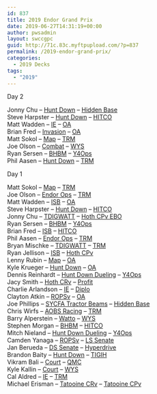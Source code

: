 ```yaml
---
id: 837
title: 2019 Endor Grand Prix
date: 2019-06-27T14:31:19+00:00
author: pwsadmin
layout: swccgpc
guid: http://71c.83c.myftpupload.com/?p=837
permalink: /2019-endor-grand-prix/
categories:
  - 2019 Decks
tags:
  - "2019"
---
```

Day 2

Jonny Chu – <a rel="noreferrer noopener" aria-label="Hunt Down (opens in a new tab)" href="http://71c.83c.myftpupload.com/2019-endor-grand-prix-day-2-jonny-chu-hunt-down/" target="_blank">Hunt Down</a> – <a rel="noreferrer noopener" aria-label="Hidden Base (opens in a new tab)" href="http://71c.83c.myftpupload.com/2019-endor-grand-prix-day-2-jonny-chu-hidden-base/" target="_blank">Hidden Base</a>  
Steve Harpster – <a rel="noreferrer noopener" aria-label="Hunt Down (opens in a new tab)" href="http://71c.83c.myftpupload.com/2019-endor-grand-prix-day-2-steve-harpster-hunt-down/" target="_blank">Hunt Down</a> – <a rel="noreferrer noopener" aria-label="HITCO (opens in a new tab)" href="http://71c.83c.myftpupload.com/2019-endor-grand-prix-day-2-steve-harpster-hitco/" target="_blank">HITCO</a>  
Matt Wadden – <a rel="noreferrer noopener" aria-label="IE (opens in a new tab)" href="https://www.starwarsccg.org/2019-endor-grand-prix-day-2-matt-wadden-ie/" target="_blank">IE</a> – <a rel="noreferrer noopener" aria-label="OA  (opens in a new tab)" href="https://www.starwarsccg.org/2019-endor-grand-prix-day-2-matt-wadden-oa/" target="_blank">OA </a>  
Brian Fred – <a rel="noreferrer noopener" aria-label="Invasion (opens in a new tab)" href="https://www.starwarsccg.org/2019-endor-grand-prix-day-2-brian-fred-invasion/" target="_blank">Invasion</a> – <a rel="noreferrer noopener" aria-label="OA (opens in a new tab)" href="https://www.starwarsccg.org/2019-endor-grand-prix-day-2-brian-fred-oa/" target="_blank">OA</a>  
Matt Sokol – <a rel="noreferrer noopener" aria-label="Map (opens in a new tab)" href="https://www.starwarsccg.org/2019-endor-grand-prix-day-2-matt-sokol-map/" target="_blank">Map</a> – <a rel="noreferrer noopener" aria-label="TRM (opens in a new tab)" href="https://www.starwarsccg.org/2019-endor-grand-prix-day-2-matt-sokol-trm/" target="_blank">TRM</a>  
Joe Olson – <a rel="noreferrer noopener" aria-label="Combat (opens in a new tab)" href="https://www.starwarsccg.org/2019-endor-grand-prix-day-2-joe-olson-combat/" target="_blank">Combat</a> – <a rel="noreferrer noopener" aria-label="WYS (opens in a new tab)" href="https://www.starwarsccg.org/2019-endor-grand-prix-day-2-joe-olson-wys/" target="_blank">WYS</a>  
Ryan Sersen – <a rel="noreferrer noopener" aria-label="BHBM (opens in a new tab)" href="https://www.starwarsccg.org/2019-endor-grand-prix-day-2-ryan-sersen-bhbm/" target="_blank">BHBM</a> – <a rel="noreferrer noopener" aria-label="Y4Ops (opens in a new tab)" href="https://www.starwarsccg.org/2019-endor-grand-prix-day-2-ryan-sersen-y4ops/" target="_blank">Y4Ops</a>  
Phil Aasen – <a rel="noreferrer noopener" aria-label="Hunt Down (opens in a new tab)" href="https://www.starwarsccg.org/2019-endor-grand-prix-day-2-phil-aasen-hunt-down/" target="_blank">Hunt Down</a> – <a href="https://www.starwarsccg.org/2019-endor-grand-prix-day-2-phil-aasen-trm/" target="_blank" rel="noreferrer noopener" aria-label="TRM (opens in a new tab)">TRM</a>

Day 1

Matt Sokol – <a rel="noreferrer noopener" aria-label="Map (opens in a new tab)" href="https://www.starwarsccg.org/2019-endor-grand-prix-day-1-matt-sokol-map/" target="_blank">Map</a> – <a rel="noreferrer noopener" aria-label=" (opens in a new tab)" href="https://www.starwarsccg.org/2019-endor-grand-prix-day-1-matt-sokol-trm/" target="_blank">TRM</a>  
Joe Olson – <a rel="noreferrer noopener" aria-label="Endor Ops (opens in a new tab)" href="https://www.starwarsccg.org/2019-endor-grand-prix-day-1-joe-olson-endor-ops/" target="_blank">Endor Ops</a> – <a rel="noreferrer noopener" aria-label="TRM (opens in a new tab)" href="https://www.starwarsccg.org/2019-endor-grand-prix-day-1-joe-olson-trm/" target="_blank">TRM</a>  
Matt Wadden – <a rel="noreferrer noopener" aria-label="ISB (opens in a new tab)" href="https://www.starwarsccg.org/2019-endor-grand-prix-day-1-matt-wadden-isb/" target="_blank">ISB</a> – <a rel="noreferrer noopener" aria-label="OA (opens in a new tab)" href="https://www.starwarsccg.org/2019-endor-grand-prix-day-1-matt-wadden-oa/" target="_blank">OA</a>  
Steve Harpster – <a rel="noreferrer noopener" aria-label="Hunt Down (opens in a new tab)" href="https://www.starwarsccg.org/2019-endor-grand-prix-day-1-steve-harpster-hunt-down/" target="_blank">Hunt Down</a> – <a rel="noreferrer noopener" aria-label="HITCO (opens in a new tab)" href="https://www.starwarsccg.org/2019-endor-grand-prix-day-1-steve-harpster-hitco/" target="_blank">HITCO</a>  
Jonny Chu – <a rel="noreferrer noopener" aria-label="TDIGWATT (opens in a new tab)" href="https://www.starwarsccg.org/2019-endor-grand-prix-day-1-jonny-chu-tdigwatt/" target="_blank">TDIGWATT</a> – <a rel="noreferrer noopener" aria-label="Hoth CPv EBO (opens in a new tab)" href="https://www.starwarsccg.org/2019-endor-grand-prix-day-1-jonny-chu-ebo/" target="_blank">Hoth CPv EBO</a>  
Ryan Sersen – <a rel="noreferrer noopener" aria-label="BHBM (opens in a new tab)" href="https://www.starwarsccg.org/2019-endor-grand-prix-day-1-ryan-sersen-bhbm/" target="_blank">BHBM</a> – <a rel="noreferrer noopener" aria-label="Y4Ops (opens in a new tab)" href="https://www.starwarsccg.org/2019-endor-grand-prix-day-1-ryan-sersen-yavin-4-ops/" target="_blank">Y4Ops</a>  
Brian Fred – <a rel="noreferrer noopener" aria-label="ISB (opens in a new tab)" href="https://www.starwarsccg.org/2019-endor-grand-prix-day-1-brian-fred-isb/" target="_blank">ISB</a> – <a rel="noreferrer noopener" aria-label="HITCO (opens in a new tab)" href="https://www.starwarsccg.org/2019-endor-grand-prix-day-1-brian-fred-hitco/" target="_blank">HITCO</a>  
Phil Aasen – <a rel="noreferrer noopener" aria-label="Endor Ops (opens in a new tab)" href="https://www.starwarsccg.org/2019-endor-grand-prix-day-1-phil-aasen-endor-ops/" target="_blank">Endor Ops</a> – <a rel="noreferrer noopener" aria-label="TRM (opens in a new tab)" href="https://www.starwarsccg.org/2019-endor-grand-prix-day-1-phil-aasen-trm/" target="_blank">TRM</a>  
Bryan Mischke – <a rel="noreferrer noopener" aria-label="TDIGWATT (opens in a new tab)" href="https://www.starwarsccg.org/2019-endor-grand-prix-day-1-bryan-mischke-tdigwatt/" target="_blank">TDIGWATT</a> – <a rel="noreferrer noopener" aria-label="TRM (opens in a new tab)" href="https://www.starwarsccg.org/2019-endor-grand-prix-day-1-bryan-mischke-trm/" target="_blank">TRM</a>  
Ryan Jellison – <a rel="noreferrer noopener" aria-label="ISB (opens in a new tab)" href="https://www.starwarsccg.org/2019-endor-grand-prix-day-1-ryan-jellison-isb/" target="_blank">ISB</a> – <a rel="noreferrer noopener" aria-label="Hoth CPv (opens in a new tab)" href="https://www.starwarsccg.org/2019-endor-grand-prix-day-1-ryan-jellison-hoth-cpv/" target="_blank">Hoth CPv</a>  
Lenny Rubin – <a rel="noreferrer noopener" aria-label="Map (opens in a new tab)" href="https://www.starwarsccg.org/2019-endor-grand-prix-day-1-lenny-rubin-map/" target="_blank">Map</a> – <a rel="noreferrer noopener" aria-label="OA (opens in a new tab)" href="https://www.starwarsccg.org/2019-endor-grand-prix-day-1-lenny-rubin-oa/" target="_blank">OA</a>  
Kyle Krueger – <a rel="noreferrer noopener" aria-label="Hunt Down (opens in a new tab)" href="https://www.starwarsccg.org/2019-endor-grand-prix-day-1-kyle-krueger-hunt-down/" target="_blank">Hunt Down</a> – <a rel="noreferrer noopener" aria-label="OA (opens in a new tab)" href="https://www.starwarsccg.org/2019-endor-grand-prix-day-1-kyle-krueger-oa/" target="_blank">OA</a>  
Dennis Reinhardt – <a rel="noreferrer noopener" aria-label="Hunt Down Dueling (opens in a new tab)" href="https://www.starwarsccg.org/2019-endor-grand-prix-day-1-dennis-reinhardt-hunt-down-dueling/" target="_blank">Hunt Down Dueling</a> – <a rel="noreferrer noopener" aria-label="Y4Ops (opens in a new tab)" href="https://www.starwarsccg.org/2019-endor-grand-prix-day-1-dennis-reinhardt-yavin-4-ops/" target="_blank">Y4Ops</a>  
Jacy Smith – <a rel="noreferrer noopener" aria-label="Hoth CRv (opens in a new tab)" href="https://www.starwarsccg.org/2019-endor-grand-prix-day-1-jacy-smith-hoth-crv/" target="_blank">Hoth CRv</a> – <a rel="noreferrer noopener" aria-label="Profit (opens in a new tab)" href="https://www.starwarsccg.org/2019-endor-grand-prix-day-1-jacy-smith-profit/" target="_blank">Profit</a>  
Charlie Arlandson – <a rel="noreferrer noopener" aria-label="IE (opens in a new tab)" href="https://www.starwarsccg.org/2019-endor-grand-prix-day-1-charlie-arlandson-ie/" target="_blank">IE</a> – <a rel="noreferrer noopener" aria-label="Diplo (opens in a new tab)" href="https://www.starwarsccg.org/2019-endor-grand-prix-day-1-charlie-arlandson-diplo/" target="_blank">Diplo</a>  
Clayton Atkin – <a rel="noreferrer noopener" aria-label="ROPSv (opens in a new tab)" href="https://www.starwarsccg.org/2019-endor-grand-prix-day-1-clayton-atkin-rops-v/" target="_blank">ROPSv</a> – <a rel="noreferrer noopener" aria-label="OA (opens in a new tab)" href="https://www.starwarsccg.org/2019-endor-grand-prix-day-1-clayton-atkin-oa/" target="_blank">OA</a>  
Joe Phillips – <a rel="noreferrer noopener" aria-label="SYCFA Tractor Beams (opens in a new tab)" href="https://www.starwarsccg.org/2019-endor-grand-prix-day-1-joe-phillips-sycfa-tractor-beams/" target="_blank">SYCFA Tractor Beams</a> – <a rel="noreferrer noopener" aria-label="Hidden Base (opens in a new tab)" href="https://www.starwarsccg.org/2019-endor-grand-prix-day-1-joe-phillips-hidden-base/" target="_blank">Hidden Base</a>  
Chris Wirfs – <a rel="noreferrer noopener" aria-label="AOBS Racing (opens in a new tab)" href="https://www.starwarsccg.org/2019-endor-grand-prix-day-1-chris-wirfs-aobs-racing/" target="_blank">AOBS Racing</a> – <a rel="noreferrer noopener" aria-label="TRM (opens in a new tab)" href="https://www.starwarsccg.org/2019-endor-grand-prix-day-1-chris-wirfs-trm/" target="_blank">TRM</a>  
Barry Alperstein – <a rel="noreferrer noopener" aria-label="Watto (opens in a new tab)" href="https://www.starwarsccg.org/2019-endor-grand-prix-day-1-barry-alperstein-watto/" target="_blank">Watto</a> – <a rel="noreferrer noopener" aria-label="WYS (opens in a new tab)" href="https://www.starwarsccg.org/2019-endor-grand-prix-day-1-barry-alperstein-wys/" target="_blank">WYS</a>  
Stephen Morgan – <a rel="noreferrer noopener" aria-label="BHBM (opens in a new tab)" href="https://www.starwarsccg.org/2019-endor-grand-prix-day-1-stephen-morgan-bhbm/" target="_blank">BHBM</a> – <a rel="noreferrer noopener" aria-label="HITCO (opens in a new tab)" href="https://www.starwarsccg.org/2019-endor-grand-prix-day-1-stephen-morgan-hitco/" target="_blank">HITCO</a>  
Mitch Nieland – <a rel="noreferrer noopener" aria-label="Hunt Down Dueling (opens in a new tab)" href="https://www.starwarsccg.org/2019-endor-grand-prix-day-1-mitch-nieland-hunt-down-dueling/" target="_blank">Hunt Down Dueling</a> – <a rel="noreferrer noopener" aria-label="Y4Ops (opens in a new tab)" href="https://www.starwarsccg.org/2019-endor-grand-prix-day-1-mitch-nieland-yavin-4-ops/" target="_blank">Y4Ops</a>  
Camden Yanaga – <a rel="noreferrer noopener" aria-label="ROPSv (opens in a new tab)" href="https://www.starwarsccg.org/2019-endor-grand-prix-day-1-camden-yanaga-rops-v/" target="_blank">ROPSv</a> – <a rel="noreferrer noopener" aria-label="LS Senate (opens in a new tab)" href="https://www.starwarsccg.org/2019-endor-grand-prix-day-1-camden-yanaga-ls-senate/" target="_blank">LS Senate</a>  
Jan Berueda – <a rel="noreferrer noopener" aria-label="DS Senate (opens in a new tab)" href="https://www.starwarsccg.org/2019-endor-grand-prix-day-1-jan-berueda-ds-senate/" target="_blank">DS Senate</a> – <a rel="noreferrer noopener" aria-label="Hyperdrive (opens in a new tab)" href="https://www.starwarsccg.org/2019-endor-grand-prix-day-1-jan-berueda-hyperdrive/" target="_blank">Hyperdrive</a>  
Brandon Baity – <a rel="noreferrer noopener" aria-label="Hunt Down (opens in a new tab)" href="https://www.starwarsccg.org/2019-endor-grand-prix-day-1-brandon-baity-hunt-down/" target="_blank">Hunt Down</a> – <a rel="noreferrer noopener" aria-label="TIGIH (opens in a new tab)" href="https://www.starwarsccg.org/2019-endor-grand-prix-day-1-brandon-baity-tigih/" target="_blank">TIGIH</a>  
Vikram Bali – <a rel="noreferrer noopener" aria-label="Court (opens in a new tab)" href="https://www.starwarsccg.org/2019-endor-grand-prix-day-1-vikram-bali-court/" target="_blank">Court</a> – <a rel="noreferrer noopener" aria-label="QMC (opens in a new tab)" href="https://www.starwarsccg.org/2019-endor-grand-prix-day-1-vikram-bali-qmc/" target="_blank">QMC</a>  
Kyle Kallin – <a rel="noreferrer noopener" aria-label="Court (opens in a new tab)" href="https://www.starwarsccg.org/2019-endor-grand-prix-day-1-kyle-kallin-court/" target="_blank">Court</a> – <a rel="noreferrer noopener" aria-label="WYS (opens in a new tab)" href="https://www.starwarsccg.org/2019-endor-grand-prix-day-1-kyle-kallin-wys/" target="_blank">WYS</a>  
Cal Aldred – <a rel="noreferrer noopener" aria-label="IE (opens in a new tab)" href="https://www.starwarsccg.org/2019-endor-grand-prix-day-1-cal-aldred-ie/" target="_blank">IE</a> – <a rel="noreferrer noopener" aria-label="TRM (opens in a new tab)" href="https://www.starwarsccg.org/2019-endor-grand-prix-day-1-cal-aldred-trm/" target="_blank">TRM</a>  
Michael Erisman – <a rel="noreferrer noopener" aria-label="Tatooine CRv (opens in a new tab)" href="https://www.starwarsccg.org/2019-endor-grand-prix-day-1-michael-erisman-tatooine-cr-v/" target="_blank">Tatooine CRv</a> – <a href="https://www.starwarsccg.org/2019-endor-grand-prix-day-1-michael-erisman-tatooine-cp-v/" target="_blank" rel="noreferrer noopener" aria-label="Tatooine CPv (opens in a new tab)">Tatooine CPv</a>